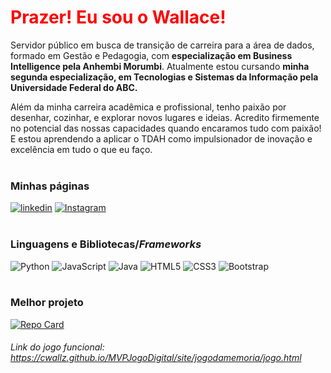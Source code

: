 <h1> 
  <a href="https://br.linkedin.com/in/cwallacepereira?trk=public_post_feed-actor-name" style="color: #f00 !important; text-decoration: none; color: inherit;">
    <span>Prazer! Eu sou o Wallace!</span>
  </a>
</h1>

Servidor público em busca de transição de carreira para a área de dados, formado em Gestão e Pedagogia, com **especialização em Business Intelligence pela Anhembi Morumbi**. 
Atualmente estou cursando **minha segunda especialização, em Tecnologias e Sistemas da Informação pela Universidade Federal do ABC.**

Além da minha carreira acadêmica e profissional, tenho paixão por desenhar, cozinhar, e explorar novos lugares e ideias. Acredito firmemente no potencial das nossas
capacidades quando encaramos tudo com paixão! E estou aprendendo a aplicar o TDAH como impulsionador de inovação e excelência em tudo o que eu faço.
</br></br>

### Minhas páginas
[![linkedin](https://img.shields.io/badge/linkedin-0A66C2?style=for-the-badge&logo=github&&logo=linkedin&logoColor=white_button&width1000px&height=100px)](https://br.linkedin.com/in/cwallacepereira?trk=public_post_feed-actor-name)
[![Instagram](https://img.shields.io/badge/-Instagram-%23E4405F?style=for-the-badge&logo=instagram&logoColor=white)](https://instagram.com/heywallz)
</br></br>

### Linguagens e Bibliotecas/*Frameworks*
![Python](https://img.shields.io/badge/python-3670A0?style=for-the-badge&logo=python&logoColor=ffdd54)
![JavaScript](https://img.shields.io/badge/JavaScript-F7DF1E?style=for-the-badge&logo=javascript&logoColor=black)
![Java](https://img.shields.io/badge/java-%23ED8B00.svg?style=for-the-badge&logo=openjdk&logoColor=white)
![HTML5](https://img.shields.io/badge/HTML5-E34F26?style=for-the-badge&logo=html5&logoColor=white)
![CSS3](https://img.shields.io/badge/CSS3-1572B6?style=for-the-badge&logo=css3&logoColor=white)
![Bootstrap](https://img.shields.io/badge/-boostrap-0D1117?style=for-the-badge&logo=bootstrap&labelColor=0D1117)
</br></br>

### Melhor projeto
[![Repo Card](https://github-readme-stats.vercel.app/api/pin/?username=cwallz&repo=MVPJogoDigital&bg_color=000&border_color=30A3DC&show_icons=true&icon_color=30A3DC&title_color=E94D5F&text_color=FFF)](https://github.com/cwallz/MVPJogoDigital)

###### Link do jogo funcional: https://cwallz.github.io/MVPJogoDigital/site/jogodamemoria/jogo.html
